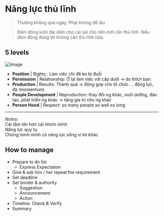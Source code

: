 # Năng lực thủ lĩnh 

> Thưởng không qua ngày, Phạt không để lâu

> Đám dông luôn đại diện cho cái sai cho nên mới cần thủ lĩnh. Nếu đám đông đúng thì không cần thủ lĩnh nữa.

## 5 levels

![Image](@/images/leader-levels.png)

* **Position** | Rights : Làm việc chỉ để ko bị đuổi
* **Permission** | Relationship: Ở lại làm việc với cấp dưới -> do thích bạn 
* **Production** | Results: Thành quả -> đóng góp cho tổ chức … động lực, đà (momentum)
* **People Development** | Reproduction: thay đổi ng khác, nuôi dưỡng, đào tạo, phát triển ng khác -> tăng gía trị cho ng khác 
* **Person Hood** | Respect: so many people so well so long

---

*Notes:*<br/>
Cái tầm lớn hơn cái nhóm mình<br/>
Năng lực quy tụ<br/>
Chứng minh mình có năng lực sống vì kẻ khác 

## How to manage 
* Prepare to do list
    * Express Expectation
* Give & ask him / her repeat the requirement
* Set deadline
* Set border & authority
    * Suggestion
    * Announcement
    * Action
* Timeline: Check & Verify
* Summary
